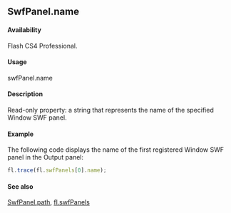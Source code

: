 ## SwfPanel.name

#### Availability

Flash CS4 Professional.

#### Usage

swfPanel.name

#### Description

Read-only property: a string that represents the name of the specified Window SWF panel.

#### Example

The following code displays the name of the first registered Window SWF panel in the Output panel:

```javascript
fl.trace(fl.swfPanels[0].name);
```

#### See also

[SwfPanel.path](../SwfPanel_object/SwfPanel4.md), [fl.swfPanels](../flash_object_(fl)/fl74.md)
